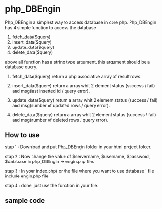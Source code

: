 # php_DBEngin
Php_DBEngin a simplest way to access database in core php.
Php_DBEngin has 4 simple function to access the database 
1. fetch_data($query)   
2. insert_data($query)
3. update_data($query)    
4. delete_data($query)

above all function has a string type argument, this argument should be a database query.

1. fetch_data($query) return a php associative array of result rows.

2. insert_data($query) return a array whit 2 element status (success / fail) and msg(last inserted id / query error).

3. update_data($query) return a array whit 2 element status (success / fail) and msg(number of updated rows / query error).

4. delete_data($query) return a array whit 2 element status (success / fail) and msg(number of deleted rows / query error).


## How to use
stap 1 : Download and put Php_DBEngin folder in your html project folder.

stap 2 : Now change the value of $servername, $username, $password, $database in php_DBEngin -> engin.php file.

stap 3 : In your index.php( or the file where you want to use database ) file include engin.php file.

stap 4 : done! just use the function in your file.


## sample code
<?php
   include 'php_DBEngin/engin.php';

   print_r(fetch_data("SELECT * from admins "));

   print_r(insert_data("INSERT INTO feelastdate(last_date) VALUES ('2019-02-2')"));

   print_r(update_data("UPDATE feelastdate set last_date = '1970-02-28' where id = '1' "));

   print_r(delete_data("DELETE from feelastdate where id= '2'"));
?>
	
   

